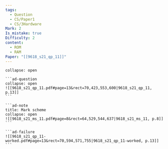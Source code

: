 ```yaml
---
tags:
  - Question
  - CS/Paper1
  - CS/3Hardware
Mark: 2
Is_mistake: true
Difficulty: 2
content:
  - ROM
  - RAM
Paper: "[[9618_s21_qp_11]]"
---
```

````ad-example
collapse: open

```ad-question
collapse: open
![[9618_s21_qp_11.pdf#page=13&rect=70,423,553,600|9618_s21_qp_11, p.13]]
```

```ad-note
title: Mark scheme
collapse: open
![[9618_s21_ms_11.pdf#page=8&rect=64,529,544,637|9618_s21_ms_11, p.8]]
```

```ad-failure
![[9618_s21_qp_11-worked.pdf#page=13&rect=70,594,571,755|9618_s21_qp_11-worked, p.13]]
```

````

